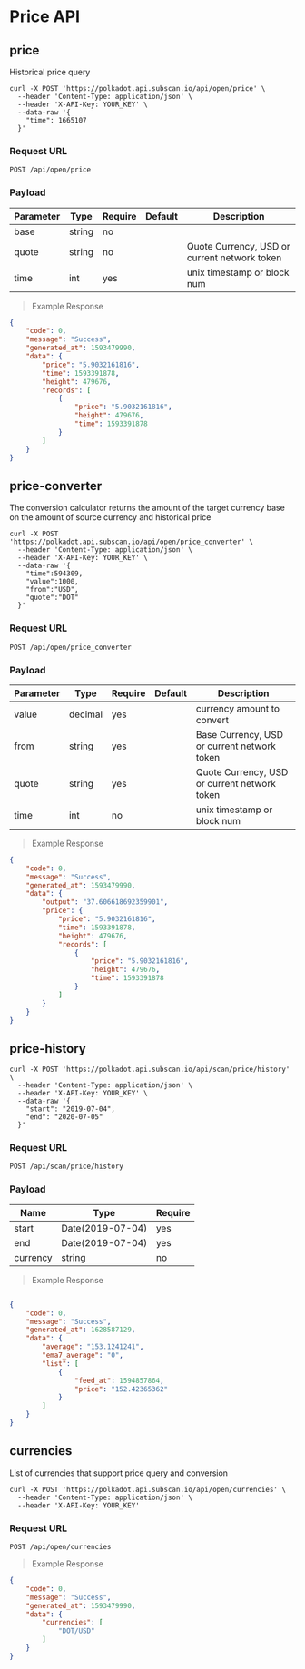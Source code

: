 # Price API

## price

Historical price query

```shell
curl -X POST 'https://polkadot.api.subscan.io/api/open/price' \
  --header 'Content-Type: application/json' \
  --header 'X-API-Key: YOUR_KEY' \
  --data-raw '{
    "time": 1665107
  }'
```

### Request URL

`POST /api/open/price`

### Payload

| Parameter | Type   | Require | Default | Description                                  |
|-----------|--------|---------|---------|----------------------------------------------|
| base      | string | no      |         |                                              |
| quote     | string | no      |         | Quote Currency, USD or current network token |
| time      | int    | yes     |         | unix timestamp or block num                  |

> Example Response

```json
{
    "code": 0,
    "message": "Success",
    "generated_at": 1593479990,
    "data": {
        "price": "5.9032161816",
        "time": 1593391878,
        "height": 479676,
        "records": [
            {
                "price": "5.9032161816",
                "height": 479676,
                "time": 1593391878
            }
        ]
    }
}
```


## price-converter

The conversion calculator returns the amount of the target currency base on the amount of source currency and historical price

```shell
curl -X POST 'https://polkadot.api.subscan.io/api/open/price_converter' \
  --header 'Content-Type: application/json' \
  --header 'X-API-Key: YOUR_KEY' \
  --data-raw '{
    "time":594309,
    "value":1000,
    "from":"USD",
    "quote":"DOT"
  }'
```

### Request URL

`POST /api/open/price_converter`

### Payload

| Parameter | Type    | Require | Default | Description                                  |
|-----------|---------|---------|---------|----------------------------------------------|
| value     | decimal | yes     |         | currency amount to convert                   |
| from      | string  | yes     |         | Base Currency, USD or current network token  |
| quote     | string  | yes     |         | Quote Currency, USD or current network token |
| time      | int     | no      |         | unix timestamp or block num                  |

> Example Response

```json
{
    "code": 0,
    "message": "Success",
    "generated_at": 1593479990,
    "data": {
        "output": "37.606618692359901",
        "price": {
            "price": "5.9032161816",
            "time": 1593391878,
            "height": 479676,
            "records": [
                {
                    "price": "5.9032161816",
                    "height": 479676,
                    "time": 1593391878
                }
            ]
        }
    }
}
```


## price-history

```shell
curl -X POST 'https://polkadot.api.subscan.io/api/scan/price/history' \
  --header 'Content-Type: application/json' \
  --header 'X-API-Key: YOUR_KEY' \
  --data-raw '{
    "start": "2019-07-04",
    "end": "2020-07-05"
  }'
```

### Request URL

`POST /api/scan/price/history`

### Payload

| Name     | Type             | Require |
|----------|------------------|---------|
| start    | Date(2019-07-04) | yes     |
| end      | Date(2019-07-04) | yes     |
| currency | string           | no      |

> Example Response

```json

{
    "code": 0,
    "message": "Success",
    "generated_at": 1628587129,
    "data": {
        "average": "153.1241241",
        "ema7_average": "0",
        "list": [
            {
                "feed_at": 1594857864,
                "price": "152.42365362"
            }       
        ]
    }
}
```

## currencies

List of currencies that support price query and conversion

```shell
curl -X POST 'https://polkadot.api.subscan.io/api/open/currencies' \
  --header 'Content-Type: application/json' \
  --header 'X-API-Key: YOUR_KEY' 
```

### Request URL

`POST /api/open/currencies`

> Example Response

```json
{
    "code": 0,
    "message": "Success",
    "generated_at": 1593479990,
    "data": {
        "currencies": [
            "DOT/USD"
        ]
    }
}
```
